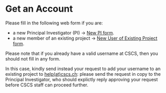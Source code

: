 # Get an Account

Please fill in the following web form if you are:

* a new Principal Investigator (PI) -> [New PI form](http://www.cscs.ch/index.php?id=876).
* a new member of an existing project -> [New User of Existing Project form](http://www.cscs.ch/index.php?id=877). 

Please note that if you already have a valid username at CSCS, then you should not fill in any form. 

In this case, kindly send instead your request to add your username to an existing project to [help(at)cscs.ch](mailto:help@cscs.ch): please send the request in copy to the Principal Investigator, who should explictly reply approving your request before CSCS staff can proceed further.

